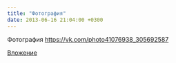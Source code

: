```yaml
---
title: "Фотография"
date: 2013-06-16 21:04:00 +0300
---
```


Фотография
https://vk.com/photo41076938_305692587

[Вложение](https://vk.com/photo41076938_305692587)
